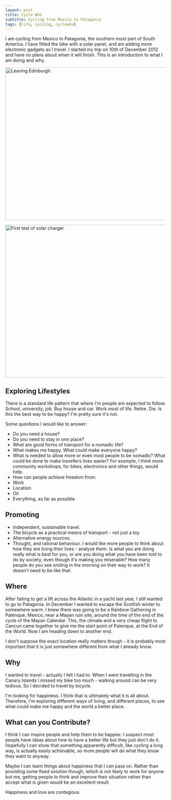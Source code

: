 ```yaml
---
layout: post
title: Cycle Who
subtitle: Cycling from Mexico to Patagonia
tags: [life, cycling, cyclewho]
---
```


I am cycling from Mexico to Patagonia, the southern most part of South
America. I have fitted the bike with a solar panel, and am adding more
electronic gadgets as I travel. I started my trip on 10th of December 2012 and
have no plans about when it will finish. This is an introduction to what I am
doing and why.

<a href="http://www.flickr.com/photos/mm0hai/8384962554/" title="Leaving Edinburgh by mm0hai, on Flickr"><img src="http://farm9.staticflickr.com/8214/8384962554_1461cea29d_z.jpg" width="640" height="480" alt="Leaving Edinburgh"></a>

<a href="http://www.flickr.com/photos/mm0hai/8272408443/" title="First test of solar charger by mm0hai, on Flickr"><img src="http://farm9.staticflickr.com/8352/8272408443_0390543aa4_z.jpg" width="640" height="480" alt="First test of solar charger"></a>

Exploring Lifestyles
--------------------

There is a standard life pattern that where I'm people are expected to
follow. School, university, job. Buy house and car. Work most of
life. Retire. Die. Is this the best way to be happy? I'm pretty sure it's not.

Some questions I would like to answer:

 - Do you need a house?
 - Do you need to stay in one place?
 - What are good forms of transport for a nomadic life?
 - What makes me happy. What could make everyone happy?
 - What is needed to allow more or even most people to be nomadic? What could be
   done to make travellers lives easier? For example, I think more community
   workshops, for bikes, electronics and other things, would help.
 - How can people achieve freedom from:
  - Work
  - Location
  - Oil
  - Everything, as far as possible

Promoting
---------

- Independent, sustainable travel.
- The bicycle as a practical means of transport - not just a toy.
- Alternative energy sources.
- Thought, and rational behaviour. I would like more people to think about how
they are living their lives - analyse them. Is what you are doing really what
is best for you, or are you doing what you have been told to do by society,
even though it's making you miserable? How many people do you see smiling in
the morning on their way to work? It doesn't need to be like that.

Where
-----

After failing to get a lift across the Atlantic in a yacht last year, I still
wanted to go to Patagonia. In December I wanted to escape the Scottish winter
to somewhere warm. I knew there was going to be a Rainbow Gathering in
Palenque, Mexico, near a Mayan ruin site, around the time of the end of the
cycle of the Mayan Calendar. This, the climate and a very cheap flight to
Cancun came together to give me the start point of Palenque, at the End of the
World. Now I am heading down to another end.

I don't suppose the exact location really matters though - it is probably most
important that it is just somewhere different from what I already know.

Why
---

I wanted to travel - actually I felt I had to. When I went travelling in the
Canary Islands I missed my bike too much - walking around can be very
tedious. So I decided to travel by bicycle.

I'm looking for happiness. I think that is ultimately what it is all
about. Therefore, I'm exploring different ways of living, and different
places, to see what could make me happy and the world a better place.

What can you Contribute?
------------------------

I think I can inspire people and help them to be happier. I suspect most
people have ideas about how to have a better life but they just don't do
it. Hopefully I can show that something apparently difficult, like cycling a
long way, is actually easily achievable, so more people will do what they know
they want to anyway.

Maybe I can learn things about happiness that I can pass on. Rather than
providing some fixed solution though, which is not likely to work for anyone
but me, getting people to think and improve their situation rather than
accept what is given would be an excellent result.

Happiness and love are contagious.